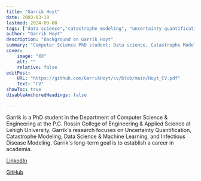 ```yaml
---
title: "Garrik Hoyt"
date: 2003-03-10
lastmod: 2024-09-08
tags: ["data science","catastrophe modeling", "uncertainty quantification", "machine learning", "infectious diseases"]
author: "Garrik Hoyt"
description: "Background on Garrik Hoyt" 
summary: "Computer Science PhD student; Data science, Catastrophe Modeling, Machine Learning, Uncertainty Quantification, Infectious Disease Modeling"
cover:
    image: "XX"
    alt: ""
    relative: false
editPost:
    URL: "https://github.com/GarrikHoyt/cv/blob/main/Hoyt_CV.pdf"
    Text: "CV"
showToc: true
disableAnchoredHeadings: false

---
```


Garrik is a PhD student in the Department of Computer Science & Engineering at the P.C. Rossin College of Engineering & Applied Science at Lehigh University.
Garrik's research focuses on Uncertainty Quantification, Catastrophe Modeling, Data Science & Machine Learning, and Infectious Disease Modeling.
Garrik's long-term goal is to establish a career in academia.

[LinkedIn](https://www.linkedin.com/in/garrikh/)

[GitHub](https://github.com/GarrikHoyt)

